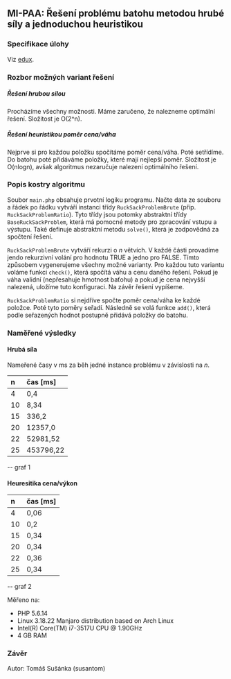 ## MI-PAA: Řešení problému batohu metodou hrubé síly a jednoduchou heuristikou

### Specifikace úlohy
Viz [edux](https://edux.fit.cvut.cz/courses/MI-PAA/tutorials/batoh).

### Rozbor možných variant řešení

##### Řešení hrubou silou

Procházíme všechny možnosti. Máme zaručeno, že nalezneme optimální řešení. Složitost je O(2^n).

##### Řešení heuristikou poměr cena/váha

Nejprve si pro každou položku spočítáme poměr cena/váha. Poté setřídíme. Do batohu poté přidáváme položky, které mají nejlepší poměr. Složitost je O(nlogn), avšak algoritmus nezaručuje nalezení optimálního řešení.

### Popis kostry algoritmu

Soubor `main.php` obsahuje prvotní logiku programu. Načte data ze souboru a řádek po řádku vytváří instanci třídy `RuckSackProblemBrute` (příp. `RuckSackProblemRatio`). Tyto třídy jsou potomky abstraktní třídy `BaseRuckSackProblem`, která má pomocné metody pro zpracování vstupu a výstupu. Také definuje abstraktní metodu `solve()`, která je zodpovědná za spočtení řešení.

`RuckSackProblemBrute` vytváří rekurzi o *n* větvích. V každé části provadíme jendo rekurzivní volání pro hodnotu TRUE a jedno pro FALSE. Tímto způsobem vygenerujeme všechny možné varianty. Pro každou tuto variantu voláme funkci `check()`, která spočítá váhu a cenu daného řešení. Pokud je váha validní (nepřesahuje hmotnost baťohu) a pokud je cena nejvyšší nalezená, uložíme tuto konfiguraci. Na závěr řešení vypíšeme.

`RuckSackProblemRatio` si nejdříve spočte poměr cena/váha ke každé položce. Poté tyto poměry seřadí. Následně se volá funkce `add()`, která  podle seřazených hodnot postupně přidává položky do batohu.

### Naměřené výsledky

#### Hrubá síla

Nameřené časy v ms za běh jedné instance problému v závislosti na *n*.

|  n  |    čas [ms] |
|:----|:------------|
|  4  |  0,4    |
| 10  |  8,34   |
| 15  |  336,2    |
| 20  |  12357,0    |
| 22  |  52981,52  |
| 25  |  453796,22 |

-- graf 1

#### Heuresitika cena/výkon

|  n  |    čas [ms] |
|:----|:------------|
|  4  |  0,06   |
| 10  |  0,2   |
| 15  |  0,34   |
| 20  |  0,34   |
| 22  |  0,36  |
| 25  |  0,34 |

-- graf 2







Měřeno na:

- PHP 5.6.14
- Linux 3.18.22 Manjaro distribution based on Arch Linux
- Intel(R) Core(TM) i7-3517U CPU @ 1.90GHz
- 4 GB RAM

### Závěr

Autor: Tomáš Sušánka (susantom)

